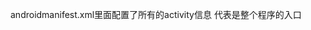 androidmanifest.xml里面配置了所有的activity信息
<action android:name="android.intent.action.MAIN" />代表是整个程序的入口
